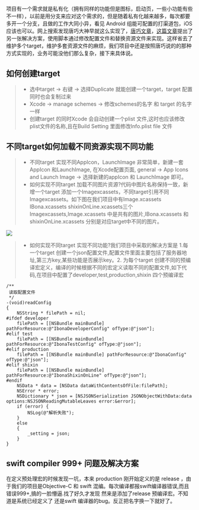 项目有一个需求就是私有化（拥有同样的功能但是图标，启动页，一些小功能有些不一样），以前是用分支来应对这个需求的，但是随着私有化越来越多，每次都要多开一个分支，且做的工作大同小异，看见 Android 组能可配置的打渠道包，iOS应该也可以。网上搜索发现唐巧大神早就这么实现了，[唐巧文章](http://blog.devtang.com/2013/10/17/the-tech-detail-of-ape-client-1/)，[这篇文章](http://blog.startry.com/2015/09/06/Optional-solutions-for-iOS-multi-target/)提出了另一张解决方案，使用脚本通过修改配置文件和替换资源文件来实现。这样省去了维护多个target，维护多套资源文件的麻烦，我们项目中还是按照唐巧说的的那种方式实现的，业务可能没他们那么复杂，接下来具体说。

## 如何创建target

>- 选中target -> 右键 -> 选择Duplicate 就能创建一个target，target 配置同时也会复制过来
>- Xcode -> manage schemes -> 修改schemes的名字 和 target 的名字一样
>- 创建target 的同时Xcode 会自动创建一个plist 文件,这时也应该修改plist文件的名称,且在Build Setting 里面修改Info.plist file 文件

 
## 不同target如何加载不同资源实现不同功能
>- 不同target 实现不同AppIcon，LaunchImage 非常简单，新建一套AppIcon 和LaunchImage, 在Xcode配置页面, general -> App Icons and Launch Image -> 选择新建的appIcon 和 LaunchImage 即可。
>- 如何实现不同target 加载不同图片资源?代码中图片名称保持一致，新增一个target 添加一个Imagexcassets，不同target引用不同Imagexcassets。如下图在我们项目中有Image.xcassets IBona.xcassets shixinOnLine.xcassets三个Imagexcassets,Image.xcassets 中是共有的图片,IBona.xcassets 和 shixinOnLine.xcassets 分别是对应target中不同的图片。

![](/assets/images/target-图1.png)

>- 如何实现不同target 实现不同功能?我们项目中采取的解决方案是 1.每一个target 创建一个json配置文件,配置文件里面主要包括了服务器地址,第三方key,某些功能是否展示key。2. 为每个target 创建不同的预编译宏定义，编译的时候根据不同的宏定义读取不同的配置文件,如下代码,在项目中配置了developer,test,production,shixin 四个预编译宏

```
/**
 读取配置文件
 */
-(void)readConfig
{
    NSString * filePath = nil;
#ifdef developer
    filePath = [[NSBundle mainBundle] pathForResource:@"IbonaDeveloperConfig" ofType:@"json"];
#elif test
    filePath = [[NSBundle mainBundle] pathForResource:@"IbonaTestConfig" ofType:@"json"];
#elif production
    filePath = [[NSBundle mainBundle] pathForResource:@"IbonaConfig" ofType:@"json"];
#elif shixin
    filePath = [[NSBundle mainBundle] pathForResource:@"IbonaShixinOnLine" ofType:@"json"];
#endif
    NSData * data = [NSData dataWithContentsOfFile:filePath];
    NSError * error;
    NSDictionary * json = [NSJSONSerialization JSONObjectWithData:data options:NSJSONReadingMutableLeaves error:&error];
    if (error) {
        NSLog(@"解析失败");
    }
    else
    {
        _setting = json;
    }
}

```

## swift compiler 999+ 问题及解决方案
在定义预处理宏的时候发现一坑，本来 production 刚开始定义的是 release ，由于我们的项目是Objective-C 和 swift 混编。每次编译都报swift编译器错误,而且错误999+,搞的一脸懵逼.找了好久才发现 然来是添加了release 预编译宏。不知道是系统已经定义了 还是swift 编译器的bug。反正把名字换一下就好了。  